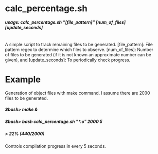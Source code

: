 # calc_percentage.sh
##### usage: calc_percentage.sh "[file_pattern]" [num_of_files] [update_seconds]
#
A simple script to track remaining files to be generated.
[file_pattern]: File pattern regex to determine which files to observe.
[num_of_files]:  Number of files  to be generated (if it is not known an approximate number can be given), and [update_seconds]: To periodically check progress.

# Example
Generation of object files with make command. I assume there are 2000 files to be generated. 
##### $bash> make &
##### $bash> bash calc_percentage.sh "*.o" 2000 5
##### > 22% (440/2000)
Controls compilation progress in every 5 seconds.
